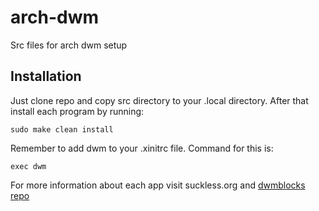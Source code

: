# arch-dwm

Src files for arch dwm setup

## Installation

Just clone repo and copy src directory to your .local directory. After that install each program by running:
```
sudo make clean install
```
Remember to add dwm to your .xinitrc file. Command for this is:
```
exec dwm
```
For more information about each app visit suckless.org and [dwmblocks repo](https://github.com/torrinfail/dwmblocks)
